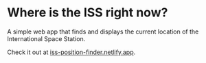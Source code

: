 # Where is the ISS right now?

A simple web app that finds and displays the current location of the International Space Station.

Check it out at [iss-position-finder.netlify.app](https://iss-position-finder.netlify.app).
